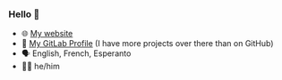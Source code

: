 ### Hello 👋

- 🌐 [My website](https://seizeheures.fr)
- 🦊 [My GitLab Profile](https://gitlab.com/seizeheures) (I have more projects over there than on GitHub)
- 🗣️ English, French, Esperanto
- 🧔‍♂️ he/him

<!--
**MrGabigoo/MrGabigoo** is a ✨ _special_ ✨ repository because its `README.md` (this file) appears on your GitHub profile.

Here are some ideas to get you started:

- 🔭 I’m currently working on ...
- 🌱 I’m currently learning ...
- 👯 I’m looking to collaborate on ...
- 🤔 I’m looking for help with ...
- 💬 Ask me about ...
- 📫 How to reach me: ...
- 😄 Pronouns: ...
- ⚡ Fun fact: ...
-->
